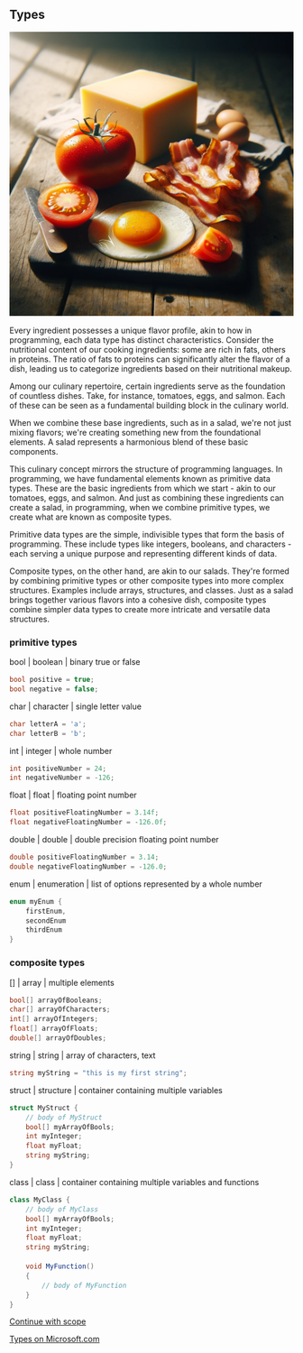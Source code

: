 ## Types

![types](../img/types.webp)

Every ingredient possesses a unique flavor profile, akin to how in programming, each data type has distinct characteristics. Consider the nutritional content of our cooking ingredients: some are rich in fats, others in proteins. The ratio of fats to proteins can significantly alter the flavor of a dish, leading us to categorize ingredients based on their nutritional makeup.

Among our culinary repertoire, certain ingredients serve as the foundation of countless dishes. Take, for instance, tomatoes, eggs, and salmon. Each of these can be seen as a fundamental building block in the culinary world.

When we combine these base ingredients, such as in a salad, we're not just mixing flavors; we're creating something new from the foundational elements. A salad represents a harmonious blend of these basic components.

This culinary concept mirrors the structure of programming languages. In programming, we have fundamental elements known as primitive data types. These are the basic ingredients from which we start - akin to our tomatoes, eggs, and salmon. And just as combining these ingredients can create a salad, in programming, when we combine primitive types, we create what are known as composite types.

Primitive data types are the simple, indivisible types that form the basis of programming. These include types like integers, booleans, and characters - each serving a unique purpose and representing different kinds of data.

Composite types, on the other hand, are akin to our salads. They're formed by combining primitive types or other composite types into more complex structures. Examples include arrays, structures, and classes. Just as a salad brings together various flavors into a cohesive dish, composite types combine simpler data types to create more intricate and versatile data structures.
### primitive types
bool | boolean | binary true or false
```csharp
bool positive = true;
bool negative = false;
```

char | character | single letter value
```csharp
char letterA = 'a';
char letterB = 'b';
```

int | integer | whole number	
```csharp
int positiveNumber = 24;
int negativeNumber = -126;
```
		
float | float | floating point number
```csharp
float positiveFloatingNumber = 3.14f;
float negativeFloatingNumber = -126.0f;
```

double | double | double precision floating point number
```csharp
double positiveFloatingNumber = 3.14;
double negativeFloatingNumber = -126.0;
```

enum | enumeration | list of options represented by a whole number
```csharp
enum myEnum {
	firstEnum,
	secondEnum
	thirdEnum
}
```
		
### composite types
[] | array | multiple elements
```csharp
bool[] arrayOfBooleans;
char[] arrayOfCharacters;
int[] arrayOfIntegers;
float[] arrayOfFloats;
double[] arrayOfDoubles;
```

string | string | array of characters, text
```csharp
string myString = "this is my first string";
```

struct | structure | container containing multiple variables
```csharp
struct MyStruct {
	// body of MyStruct
	bool[] myArrayOfBools;
	int myInteger;
	float myFloat;
	string myString;
}
```

class | class | container containing multiple variables and functions
```csharp
class MyClass {
	// body of MyClass
	bool[] myArrayOfBools;
	int myInteger;
	float myFloat;
	string myString;

	void MyFunction()
	{
		// body of MyFunction
	}
}
```

[Continue with scope](scope.md)

[Types on Microsoft.com](https://learn.microsoft.com/en-us/dotnet/csharp/language-reference/language-specification/types)